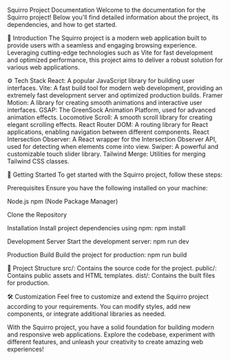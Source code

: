 Squirro Project Documentation
Welcome to the documentation for the Squirro project! Below you'll find detailed information about the project, its dependencies, and how to get started.

🌰 Introduction
The Squirro project is a modern web application built to provide users with a seamless and engaging browsing experience. Leveraging cutting-edge technologies such as Vite for fast development and optimized performance, this project aims to deliver a robust solution for various web applications.

⚙️ Tech Stack
React: A popular JavaScript library for building user interfaces.
Vite: A fast build tool for modern web development, providing an extremely fast development server and optimized production builds.
Framer Motion: A library for creating smooth animations and interactive user interfaces.
GSAP: The GreenSock Animation Platform, used for advanced animation effects.
Locomotive Scroll: A smooth scroll library for creating elegant scrolling effects.
React Router DOM: A routing library for React applications, enabling navigation between different components.
React Intersection Observer: A React wrapper for the Intersection Observer API, used for detecting when elements come into view.
Swiper: A powerful and customizable touch slider library.
Tailwind Merge: Utilities for merging Tailwind CSS classes.



🚀 Getting Started
To get started with the Squirro project, follow these steps:

Prerequisites
Ensure you have the following installed on your machine:

Node.js
npm (Node Package Manager)

Clone the Repository


Installation
Install project dependencies using npm:
npm install

Development Server
Start the development server:
npm run dev

Production Build
Build the project for production:
npm run build


📁 Project Structure
src/: Contains the source code for the project.
public/: Contains public assets and HTML templates.
dist/: Contains the built files for production.


🛠️ Customization
Feel free to customize and extend the Squirro project according to your requirements. You can modify styles, add new components, or integrate additional libraries as needed.

With the Squirro project, you have a solid foundation for building modern and responsive web applications. Explore the codebase, experiment with different features, and unleash your creativity to create amazing web experiences!




